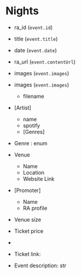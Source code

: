 # Nights
- ra_id (`event.id`)
- title (`event.title`)
- date (`event.date`)
- ra_url (`event.contentUrl`)
- images (`event.images`)

- images (`event.images`)
  - filename
- [Artist]
  - name
  - spotify
  - [Genres]
- Genre : enum
- Venue
  - Name
  - Location
  - Website Link
- [Promoter]
  - Name
  - RA profile
- Venue size
- Ticket price
-
- Ticket link:
- Event description: str
